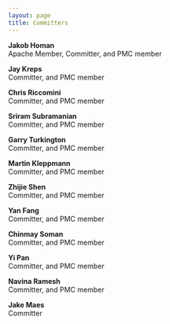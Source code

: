 ```yaml
---
layout: page
title: Committers
---
```

<!--
   Licensed to the Apache Software Foundation (ASF) under one or more
   contributor license agreements.  See the NOTICE file distributed with
   this work for additional information regarding copyright ownership.
   The ASF licenses this file to You under the Apache License, Version 2.0
   (the "License"); you may not use this file except in compliance with
   the License.  You may obtain a copy of the License at

       http://www.apache.org/licenses/LICENSE-2.0

   Unless required by applicable law or agreed to in writing, software
   distributed under the License is distributed on an "AS IS" BASIS,
   WITHOUT WARRANTIES OR CONDITIONS OF ANY KIND, either express or implied.
   See the License for the specific language governing permissions and
   limitations under the License.
-->

**Jakob Homan**<br/>
Apache Member, Committer, and PMC member<br/>
<a href="http://www.linkedin.com/in/jghoman" target="_blank"><i class="fa fa-linkedin committer-icon"></i></a>
<a href="http://twitter.com/blueboxtraveler" target="_blank"><i class="fa fa-twitter committer-icon"></i></a>

**Jay Kreps**<br/>
Committer, and PMC member<br/>
<a href="http://www.linkedin.com/in/jaykreps" target="_blank"><i class="fa fa-linkedin committer-icon"></i></a>
<a href="http://twitter.com/jaykreps" target="_blank"><i class="fa fa-twitter committer-icon"></i></a>

**Chris Riccomini**<br/>
Committer, and PMC member<br/>
<a href="http://www.linkedin.com/in/riccomini" target="_blank"><i class="fa fa-linkedin committer-icon"></i></a>
<a href="http://twitter.com/criccomini" target="_blank"><i class="fa fa-twitter committer-icon"></i></a>

**Sriram Subramanian**<br/>
Committer, and PMC member<br/>
<a href="http://www.linkedin.com/pub/sriram-subramanian/3/52a/162" target="_blank"><i class="fa fa-linkedin committer-icon"></i></a>
<a href="http://twitter.com/sriramsub1" target="_blank"><i class="fa fa-twitter committer-icon"></i></a>

**Garry Turkington**<br/>
Committer, and PMC member<br/>
<a href="http://uk.linkedin.com/in/garryturkington" target="_blank"><i class="fa fa-linkedin committer-icon"></i></a>
<a href="http://twitter.com/garryturk" target="_blank"><i class="fa fa-twitter committer-icon"></i></a>

**Martin Kleppmann**<br/>
Committer, and PMC member<br/>
<a href="https://www.linkedin.com/in/martinkleppmann" target="_blank"><i class="fa fa-linkedin committer-icon"></i></a>
<a href="https://twitter.com/martinkl" target="_blank"><i class="fa fa-twitter committer-icon"></i></a>

**Zhijie Shen**<br/>
Committer, and PMC member<br/>
<a href="https://www.linkedin.com/in/zjshen" target="_blank"><i class="fa fa-linkedin committer-icon"></i></a>
<a href="https://twitter.com/zhijieshen" target="_blank"><i class="fa fa-twitter committer-icon"></i></a>

**Yan Fang**<br/>
Committer, and PMC member<br/>
<a href="https://www.linkedin.com/in/yanfangus" target="_blank"><i class="fa fa-linkedin committer-icon"></i></a>
<a href="https://twitter.com/yanfang724" target="_blank"><i class="fa fa-twitter committer-icon"></i></a>

**Chinmay Soman**<br/>
Committer, and PMC member<br/>
<a href="https://www.linkedin.com/pub/chinmay-soman/5/610/35" target="_blank"><i class="fa fa-linkedin committer-icon"></i></a>
<a href="https://twitter.com/ChinmaySoman" target="_blank"><i class="fa fa-twitter committer-icon"></i></a>

**Yi Pan**<br/>
Committer, and PMC member<br/>
<a href="https://www.linkedin.com/pub/yi-pan/9/85a/238" target="_blank"><i class="fa fa-linkedin committer-icon"></i></a>
<a href="https://twitter.com/nickpan47" target="_blank"><i class="fa fa-twitter committer-icon"></i></a>

**Navina Ramesh**<br/>
Committer, and PMC member<br/>
<a href="https://www.linkedin.com/in/rnavina" target="_blank"><i class="fa fa-linkedin committer-icon"></i></a>
<a href="https://twitter.com/navina_r" target="_blank"><i class="fa fa-twitter committer-icon"></i></a>

**Jake Maes**<br/>
Committer<br/>
<a href="www.linkedin.com/in/jacobmaes" target="_blank"><i class="fa fa-linkedin committer-icon"></i></a>
<a href="https://twitter.com/jakemaes" target="_blank"><i class="fa fa-twitter committer-icon"></i></a>
